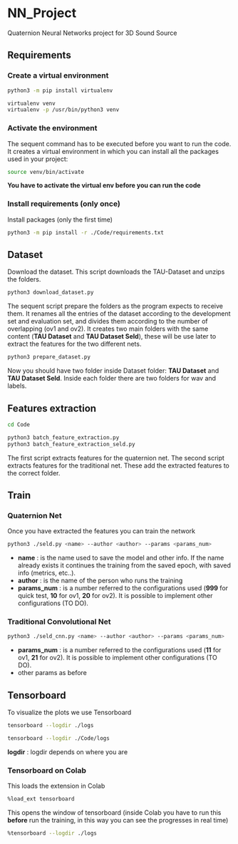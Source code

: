 # NN_Project

Quaternion Neural Networks project for 3D Sound Source

## Requirements
### Create a virtual environment
```bash
python3 -m pip install virtualenv
```
```bash
virtualenv venv
virtualenv -p /usr/bin/python3 venv
```
### Activate the environment
The sequent command has to be executed before you want to run the code. It creates a virtual environment in which you can install all the packages used in your project:
```bash
source venv/bin/activate
```
**You have to activate the virtual env before you can run the code**
### Install requirements (only once)
Install packages (only the first time)
```bash
python3 -m pip install -r ./Code/requirements.txt
```

## Dataset
Download the dataset. This script downloads the TAU-Dataset and unzips the folders.
```bash
python3 download_dataset.py
```

The sequent script prepare the folders as the program expects to receive them. It renames all the entries of the dataset according to the development set and evaluation set, and divides them according to the number of overlapping (ov1 and ov2). It creates two main folders with the same content (**TAU Dataset** and **TAU Dataset Seld**), these will be use later to extract the features for the two different nets.
```bash
python3 prepare_dataset.py
```

Now you should have two folder inside Dataset folder: **TAU Dataset** and **TAU Dataset Seld**.
Inside each folder there are two folders for wav and labels.

## Features extraction
```bash
cd Code
```
```bash
python3 batch_feature_extraction.py
python3 batch_feature_extraction_seld.py
```
The first script extracts features for the quaternion net.
The second script extracts features for the traditional net.
These add the extracted features to the correct folder.

## Train
### Quaternion Net
Once you have extracted the features you can train the network
```bash
python3 ./seld.py <name> --author <author> --params <params_num>
```
<ul>
<li><b>name</b> : is the name used to save the model and other info. If the name already exists it continues the training from the saved epoch, with saved info (metrics, etc..).
<li><b>author</b> : is the name of the person who runs the training</li> 
<li><b>params_num</b> : is a number referred to the configurations used (<b>999</b> for quick test, <b>10</b> for ov1, <b>20</b> for ov2). It is possible to implement other configurations (TO DO).</li>
</ul>

### Traditional Convolutional Net 
```bash
python3 ./seld_cnn.py <name> --author <author> --params <params_num>
```

<ul>
<li><b>params_num</b> : is a number referred to the configurations used (<b>11</b> for ov1, <b>21</b> for ov2). It is possible to implement other configurations (TO DO).</li>
<li>other params as before
</ul>

## Tensorboard
To visualize the plots we use Tensorboard
```bash
tensorboard --logdir ./logs
```
```bash
tensorboard --logdir ./Code/logs
```
<b>logdir</b> : logdir depends on where you are

### Tensorboard on Colab
This loads the extension in Colab
```bash
%load_ext tensorboard
```
This opens the window of tensorboard (inside Colab you have to run this <b>before</b> run the training, in this way you can see the progresses in real time)
```bash 
%tensorboard --logdir ./logs
```
